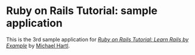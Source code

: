 # Ruby on Rails Tutorial: sample application

This is the 3rd sample application for
[*Ruby on Rails Tutorial: Learn Rails by Example*](http://railstutorial.org/)
by [Michael Hartl](http://michaelhartl.com/).